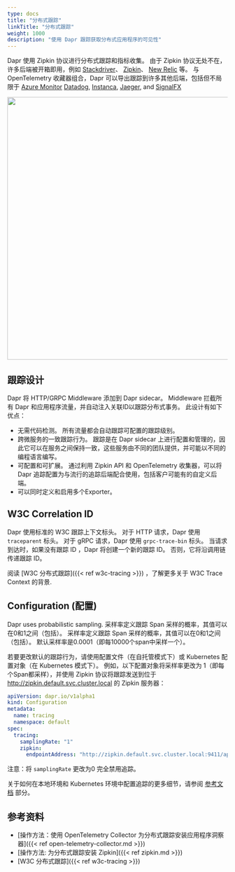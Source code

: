 ```yaml
---
type: docs
title: "分布式跟踪"
linkTitle: "分布式跟踪"
weight: 1000
description: "使用 Dapr 跟踪获取分布式应用程序的可见性"
---
```


Dapr 使用 Zipkin 协议进行分布式跟踪和指标收集。 由于 Zipkin 协议无处不在，许多后端被开箱即用，例如 [Stackdriver](https://cloud.google.com/stackdriver)、 [Zipkin](https://zipkin.io)、 [New Relic](https://newrelic.com) 等。 与 OpenTelemetry 收藏器组合，Dapr 可以导出跟踪到许多其他后端，包括但不局限于 [Azure Monitor](https://azure.microsoft.com/en-us/services/monitor/) [Datadog](https://www.datadoghq.com), [Instanca](https://www.instana.com), [Jaeger](https://www.jaegertracing.io/), and [SignalFX](https://www.signalfx.com/)

<img src="/images/tracing.png" width=600>

## 跟踪设计

Dapr 将 HTTP/GRPC Middleware 添加到 Dapr sidecar。 Middleware 拦截所有 Dapr 和应用程序流量，并自动注入关联ID以跟踪分布式事务。 此设计有如下优点：

* 无需代码检测。 所有流量都会自动跟踪可配置的跟踪级别。
* 跨微服务的一致跟踪行为。 跟踪是在 Dapr sidecar 上进行配置和管理的，因此它可以在服务之间保持一致，这些服务由不同的团队提供，并可能以不同的编程语言编写。
* 可配置和可扩展。 通过利用 Zipkin API 和 OpenTelemetry 收集器，可以将 Dapr 追踪配置为与流行的追踪后端配合使用，包括客户可能有的自定义后端。
* 可以同时定义和启用多个Exporter。

## W3C Correlation ID

Dapr 使用标准的 W3C 跟踪上下文标头。 对于 HTTP 请求，Dapr 使用 `traceparent` 标头。 对于 gRPC 请求，Dapr 使用 `grpc-trace-bin` 标头。   当请求到达时，如果没有跟踪 ID ，Dapr 将创建一个新的跟踪 ID。 否则，它将沿调用链传递跟踪 ID。

阅读 [W3C 分布式跟踪]({{< ref w3c-tracing >}}) ，了解更多关于 W3C Trace Context 的背景.

## Configuration (配置)

Dapr uses probabilistic sampling. 采样率定义跟踪 Span 采样的概率，其值可以在0和1之间（包括）。 采样率定义跟踪 Span 采样的概率，其值可以在0和1之间（包括）。 默认采样率是0.0001（即每10000个span中采样一个）。

若要更改默认的跟踪行为，请使用配置文件（在自托管模式下）或 Kubernetes 配置对象（在 Kubernetes 模式下）。 例如，以下配置对象将采样率更改为 1（即每个Span都采样），并使用 Zipkin 协议将跟踪发送到位于 http://zipkin.default.svc.cluster.local 的 Zipkin 服务器：

```yaml
apiVersion: dapr.io/v1alpha1
kind: Configuration
metadata:
  name: tracing
  namespace: default
spec:
  tracing:
    samplingRate: "1"
    zipkin:
      endpointAddress: "http://zipkin.default.svc.cluster.local:9411/api/v2/spans"
```

注意：将 `samplingRate` 更改为0 完全禁用追踪。

关于如何在本地环境和 Kubernetes 环境中配置追踪的更多细节，请参阅 [参考文档](#references) 部分。

## 参考资料

- [操作方法：使用 OpenTelemetry Collector 为分布式跟踪安装应用程序洞察器]({{< ref open-telemetry-collector.md >}})
- [操作方法: 为分布式跟踪安装 Zipkin]({{< ref zipkin.md >}})
- [W3C 分布式跟踪]({{< ref w3c-tracing >}})
